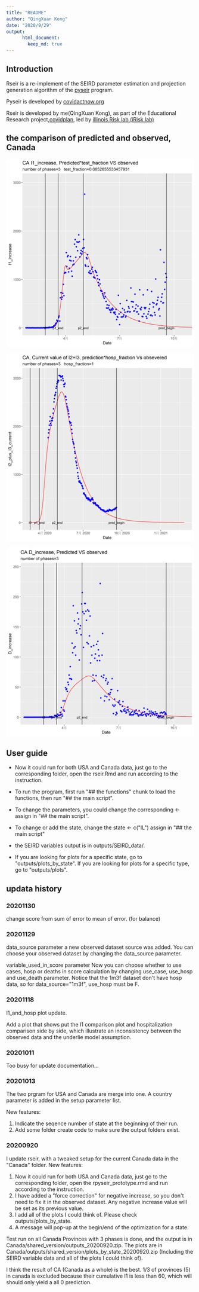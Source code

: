 ```yaml
---
title: "README"
author: "QingXuan Kong"
date: "2020/9/29"
output:
      html_document:
        keep_md: true
---
```




## Introduction
Rseir is a re-implement of the SEIRD parameter estimation and projection generation algorithm of the [pyseir](https://github.com/covid-projections/covid-data-model) program.

Pyseir is developed by [covidactnow.org](www.covidactnow.org)

Rseir is developed by me(QingXuan Kong), as part of the Educational Research project,[covidplan](https://covidplan.io/), led by [illinois Risk lab (iRisk lab)](https://irisklabuiuc.wixsite.com/actsi)

## the comparison of predicted and observed, Canada
![CA_I1_increase_zoomed](cached_output/20201013/outputs/CA/plots_by_state/CA/CA_CA_I1_increase_zoomed.png)

![CA_I2_plus_I3_current](cached_output/20201013/outputs/CA/plots_by_state/CA/CA_CA_I2_plus_I3_current.png)

![CA_D_increase_zoomed](cached_output/20201013/outputs/CA/plots_by_state/CA/CA_CA_D_increase_zoomed.png)

## User guide
* Now it could run for both USA and Canada data, just go to the corresponding folder, open the rseir.Rmd and run according to the instruction.

* To run the program, first run "## the functions" chunk to load the functions, then run "## the main script".

* To change the parameters, you could change the corresponding <- assign in "## the main script".

* To change or add the state, change the state <- c("IL") assign in "## the main script"

* the SEIRD variables output is in outputs/SEIRD_data/.

* If you are looking for plots for a specific state, go to "outputs/plots_by_state". If you are looking for plots for a specific type, go to "outputs/plots".

## updata history

### 20201130
change score from sum of error to mean of error. (for balance)

### 20201129
data_source parameter
a new observed dataset source was added. You can choose your observed dataset by changing the data_source parameter.

variable_used_in_score parameter
Now you can choose whether to use cases, hosp or deaths in score calculation by changing use_case, use_hosp and use_death parameter.
Notice that the 1m3f dataset don't have hosp data, so for data_source="1m3f", use_hosp must be F.

### 20201118
I1_and_hosp plot update.

Add a plot that shows put the I1 comparison plot and hospitalization comparison side by side, which illustrate an inconsistency between the observed data and the underlie model assumption.

### 20201011
Too busy for update documentation...

### 20201013
The two prgram for USA and Canada are merge into one. A country parameter is added in the setup parameter list.

New features:
1. Indicate the seqence number of state at the beginning of their run. 
2. Add some folder create code to make sure the output folders exist.

### 20200920
I update rseir, with a tweaked setup for the current Canada data in the "Canada" folder.
New features:

1. Now it could run for both USA and Canada data, just go to the corresponding folder, open the rpyseir_prototype.rmd and run according to the instruction.
2. I have added a "force correction" for negative increase, so you don't need to fix it in the observed dataset. Any negative increase value will be set as its previous value.
3. I add all of the plots I could think of. Please check outputs/plots_by_state.
4. A message will pop-up at the begin/end of the optimization for a state.

Test run on all Canada Provinces with 3 phases is done, and the output is in Canada/shared_version/outputs_20200920.zip. The plots are in Canada/outputs/shared_version/plots_by_state_20200920.zip (Including the SEIRD variable data and all of the plots I could think of).

I think the result of CA (Canada as a whole) is the best. 1/3 of provinces (5) in canada is excluded because their cumulative I1 is less than 60, which will should only yield a all 0 prediction.
